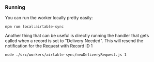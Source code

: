 ### Running
You can run the worker locally pretty easily:

`npm run local:airtable-sync`

Another thing that can be useful is directly running the handler that gets called when a record is set to "Delivery Needed".
This will resend the notification for the Request with Record ID 1

`node ./src/workers/airtable-sync/newDeliveryRequest.js 1`
